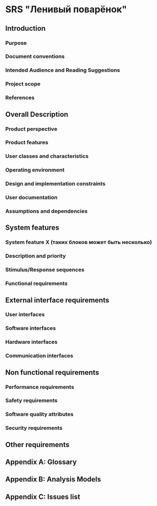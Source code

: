 # SRS "Ленивый поварёнок"

## Introduction

### Purpose

### Document conventions

### Intended Audience and Reading Suggestions

### Project scope

### References

## Overall Description

### Product perspective

### Product features

### User classes and characteristics

### Operating environment

### Design and implementation constraints

### User documentation

### Assumptions and dependencies

## System features

### System feature X (таких блоков может быть несколько)

### Description and priority

### Stimulus/Response sequences

### Functional requirements

## External interface requirements

### User interfaces

### Software interfaces

### Hardware interfaces

### Communication interfaces

## Non functional requirements

### Performance requirements

### Safety requirements

### Software quality attributes

### Security requirements

## Other requirements

## Appendix A: Glossary

## Appendix B: Analysis Models

## Appendix C: Issues list